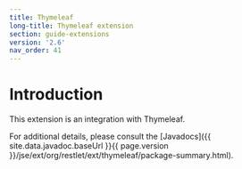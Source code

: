 ```yaml
---
title: Thymeleaf
long-title: Thymeleaf extension
section: guide-extensions
version: '2.6'
nav_order: 41
---
```

# Introduction

This extension is an integration with Thymeleaf.

For additional details, please consult the
[Javadocs]({{ site.data.javadoc.baseUrl }}{{ page.version }}/jse/ext/org/restlet/ext/thymeleaf/package-summary.html).
